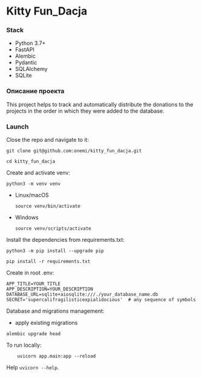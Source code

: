 # Kitty Fun_Dacja

### Stack
- Python 3.7+
- FastAPI
- Alembic
- Pydantic
- SQLAlchemy
- SQLite

### Описание проекта  

This project helps to track and automatically distribute the donations to the projects in the order in which they were added to the database.

### Launch

Close the repo and navigate to it:

```
git clone git@github.com:onemi/kitty_fun_dacja.git
```

```
cd kitty_fun_dacja
```

Create and activate venv:

```
python3 -m venv venv
```

* Linux/macOS

    ```
    source venv/bin/activate
    ```

* Windows

    ```
    source venv/scripts/activate
    ```

Install the dependencies from requirements.txt:

```
python3 -m pip install --upgrade pip
```

```
pip install -r requirements.txt
```


Create in root .env:
```
APP_TITLE=YOUR_TITLE
APP_DESCRIPTION=YOUR_DESCRIPTION
DATABASE_URL=sqlite+aiosqlite:///./your_database_name.db
SECRET='supercalifragilisticexpialidocious'  # any sequence of symbols
```

Database and migrations management:
- apply existing migrations
```
alembic upgrade head
```

To run locally:
```
    uvicorn app.main:app --reload
```

Help `uvicorn --help`.
